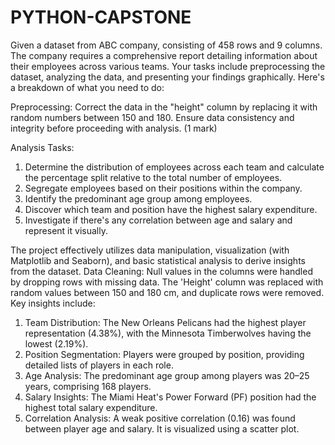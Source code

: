 # PYTHON-CAPSTONE
Given a dataset from ABC company, consisting of 458 rows and 9 columns. The company requires a comprehensive report detailing information about their employees across various teams. Your tasks include preprocessing the dataset, analyzing the data, and presenting your findings graphically. Here's a breakdown of what you need to do:

Preprocessing:
Correct the data in the "height" column by replacing it with random numbers between 150 and 180. Ensure data consistency and integrity before proceeding with analysis. (1 mark)

Analysis Tasks:
1. Determine the distribution of employees across each team and calculate the percentage split relative to the total number of employees. 
2. Segregate employees based on their positions within the company.
3. Identify the predominant age group among employees. 
4. Discover which team and position have the highest salary expenditure.
5. Investigate if there's any correlation between age and salary and represent it visually.

The project effectively utilizes data manipulation, visualization (with Matplotlib and Seaborn), and basic statistical analysis to derive insights from the dataset.
Data Cleaning: Null values in the  columns were handled by dropping rows with missing data. The 'Height' column was replaced with random values between 150 and 180 cm, and duplicate rows were removed.
Key insights include:
1.	Team Distribution: The New Orleans Pelicans had the highest player representation (4.38%), with the Minnesota Timberwolves having the lowest (2.19%).
2.	Position Segmentation: Players were grouped by position, providing detailed lists of players in each role.
3.	Age Analysis: The predominant age group among players was 20–25 years, comprising 168 players.
4.	Salary Insights: The Miami Heat's Power Forward (PF) position had the highest total salary expenditure.
5.	Correlation Analysis: A weak positive correlation (0.16) was found between player age and salary. It is visualized using a scatter plot.

